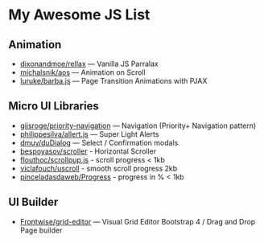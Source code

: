 # My Awesome JS List

## Animation

* [dixonandmoe/rellax](https://github.com/dixonandmoe/rellax) — Vanilla JS Parralax
* [michalsnik/aos](https://github.com/michalsnik/aos) — Animation on Scroll
* [luruke/barba.js](https://github.com/luruke/barba.js) — Page Transition Animations with PJAX

## Micro UI Libraries

* [gijsroge/priority-navigation](https://github.com/gijsroge/priority-navigation) — Navigation (Priority+ Navigation pattern)
* [philippesilva/allert.js](https://github.com/philippesilva/allert.js) — Super Light Alerts
* [dmuy/duDialog](https://github.com/dmuy/duDialog) — Select / Confirmation modals
* [bespoyasov/scroller](https://github.com/bespoyasov/scroller) - Horizontal Scroller
* [flouthoc/scrollpup.js](https://github.com/flouthoc/scrollpup.js/) - scroll progress < 1kb
* [viclafouch/uscroll](https://github.com/viclafouch/uscroll/) - smooth scroll progress 2kb
* [pinceladasdaweb/Progress](https://github.com/pinceladasdaweb/Progress/) - progress in % < 1kb


## UI Builder

* [Frontwise/grid-editor](https://github.com/Frontwise/grid-editor) — Visual Grid Editor Bootstrap 4 / Drag and Drop Page builder
